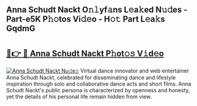 ## Anna Schudt Nackt O𝚗𝚕yf𝚊ns L𝚎a𝚔ed N𝚞𝚍es - Part-e5K P𝚑𝚘tos Vi𝚍𝚎o - H𝚘𝚝 Part L𝚎a𝚔s GqdmG

# <h2><a href="http://kf4i5a.oniu.top/?m=Anna+Schudt+Nackt">🔗👉 🔴 Anna Schudt Nackt P𝚑ot𝚘𝚜 V𝚒d𝚎o</a></h2>

[![Anna Schudt Nackt Nu𝚍e𝚜](https://i.imgur.com/0qMVB7G.gif)](http://kf4i5a.oniu.top/?m=Anna+Schudt+Nackt)
Virtual dance innovator and web entertainer Anna Schudt Nackt, celebrated for disseminating dance and lifestyle inspiration through solo and collaborative dance acts and short films. Anna Schudt Nackt's public persona is characterized by openness and honesty, yet the details of his personal life remain hidden from view.  
